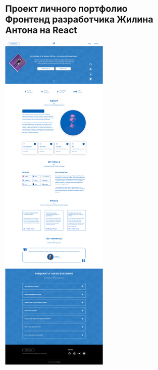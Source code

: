# Проект личного портфолио Фронтенд разработчика Жилина Антона на React

![Alt text](my-portfolio.png)

